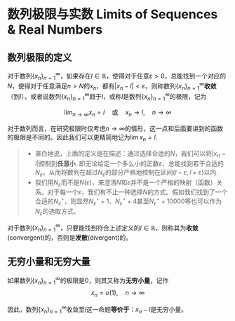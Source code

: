 # 数列极限与实数 Limits of Sequences & Real Numbers

## 数列极限的定义

对于数列$\{x_n\}_{n=1}^{\infty}$，如果存在$l\in\mathbb{R}$，使得对于任意$\varepsilon>0$，总能找到一个对应的$N$，使得对于任意满足$n>N$的$x_n$，都有$\vert x_n-l\vert <\varepsilon$，则称数列$\{x_n\}_{n=1}^{\infty}$**收敛**（到$l$），或者说数列$\{x_n\}_{n=1}^{\infty}$趋于$l$，或称$l$是数列$\{x_n\}_{n=1}^{\infty}$的极限，记为

$$
\lim_{n\rightarrow\infty}x_n = l\quad\text{或}\quad x_n\rightarrow l,\quad n\rightarrow\infty
$$

对于数列而言，在研究极限时仅考虑$n\rightarrow\infty$的情形，这一点和后面要讲到的函数的极限是不同的。因此我们可以更精简地记为$\displaystyle \lim x_n = l$.

> - 直白地说，上面的定义是在描述：通过选择合适的$N$，我们可以将$\vert x_n - l\vert$控制到**任意小**. 即无论给定一个多么小的正数$\varepsilon$，总能找到若干合适的$N_\varepsilon$，从而将数列在超过$N_\varepsilon$的部分严格地控制在区间$(l-\varepsilon, l+\varepsilon)$以内.
> - 我们用$N_\varepsilon$而不是$N(\varepsilon)$，来澄清$N$和$\varepsilon$并不是一个严格的映射（函数）关系。对于每一个$\varepsilon$，我们有不止一种选择$N$的方式。假如我们找到了一个合适的$N^\star_\varepsilon$，则显然$N^\star_\varepsilon+1$、$N^\star_\varepsilon+4$甚至$N^\star_\varepsilon+10000$等也可以作为$N_\varepsilon$的选取方式。

对于数列$\{x_n\}_{n=1}^{\infty}$，只要能找到符合上述定义的$l\in\mathbb{R}$，则称其为**收敛**(convergent)的，否则是**发散**(divergent)的。

## 无穷小量和无穷大量

如果数列$\{x_n\}_{n=1}^{\infty}$的极限是0，则其又称为**无穷小量**，记作
$$
x_n = o(1),\quad n\rightarrow\infty
$$

因此，数列$\{x_n\}_{n=1}^{\infty}$收敛至$l$这一命题**等价于**：$x_n-l$是无穷小量。

